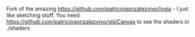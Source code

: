 Fork of the amazing https://github.com/patriciogonzalezvivo/lygia - I just like sketching stuff. You need https://github.com/patriciogonzalezvivo/glslCanvas to see the shaders in ./shaders